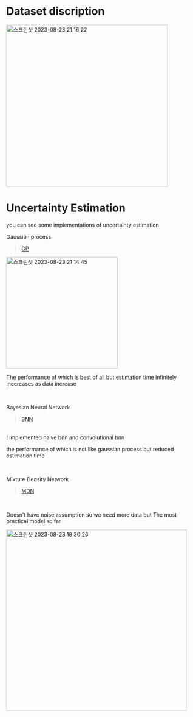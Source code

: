 # Dataset discription

<img width="425" alt="스크린샷 2023-08-23 21 16 22" src="https://github.com/kkugosu/Uncertainty-Estimation/assets/24292848/40bf40a9-f71b-4e3c-9b21-6fd43df11ea6">

# Uncertainty Estimation

you can see some implementations of uncertainty estimation

Gaussian process 
> [GP](https://github.com/kkugosu/Uncertainty-Estimation/blob/master/Docs/gaussian%20process.md)


<img width="293" alt="스크린샷 2023-08-23 21 14 45" src="https://github.com/kkugosu/Uncertainty-Estimation/assets/24292848/47869263-aac6-4573-a59f-5ea06c384987">

<br/>

The performance of which is best of all but estimation time infinitely incereases as data increase

<br/>

Bayesian Neural Network
> [BNN](https://github.com/kkugosu/Uncertainty-Estimation/blob/master/Docs/bayesian%20neural%20network.md)

<br/>
I implemented naive bnn and convolutional bnn

<br/>

the performance of which is not like gaussian process but reduced estimation time

<br/>

Mixture Density Network
> [MDN](https://github.com/kkugosu/Uncertainty-Estimation/blob/master/Docs/mixture%20density%20network.md)

<br/>

Doesn't have noise assumption so we need more data but The most practical model so far

<img width="475" alt="스크린샷 2023-08-23 18 30 26" src="https://github.com/kkugosu/Uncertainty-Estimation/assets/24292848/e821b083-e3b0-48c8-9d28-4023650d8881">
